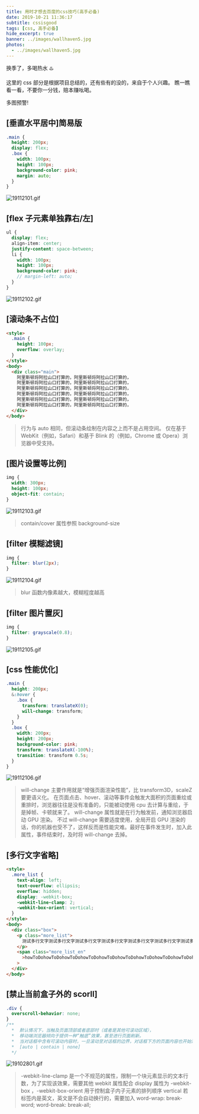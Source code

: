 ```yaml
---
title: 用时才想去百度的css技巧(高手必备)
date: 2019-10-21 11:36:17
subtitle: cssisgood
tags: [css, 高手必备]
hide_excerpt: true
banner: ../images/wallhaven5.jpg
photos:
  - ../images/wallhaven5.jpg
---
```


换季了，多喝热水 ♨️

<!-- more -->

这里的 css 部分是根据项目总结的，还有些有的没的，来自于个人兴趣。
瞧一瞧看一看，不要你一分钱，赔本赚吆喝。

多图预警!

## [垂直水平居中]简易版

```scss
.main {
  height: 200px;
  display: flex;
  .box {
    width: 100px;
    height: 100px;
    background-color: pink;
    margin: auto;
  }
}
```

![19112101.gif](https://i.loli.net/2019/10/21/DFGkYZjnUI9gzbH.gif)

## [flex 子元素单独靠右/左]

```scss
ul {
  display: flex;
  align-item: center;
  justify-content: space-between;
  li {
    width: 100px;
    height: 100px;
    background-color: pink;
    // margin-left: auto;
  }
}
```

![19112102.gif](https://i.loli.net/2019/10/21/KZEmDfbs3zIx6lX.gif)

## [滚动条不占位]

```html
<style>
  .main {
    height: 100px;
    overflow: overlay;
  }
</style>
<body>
  <div class="main">
    阿里斯顿将阿拉山口打算的，阿里斯顿将阿拉山口打算的，
    阿里斯顿将阿拉山口打算的，阿里斯顿将阿拉山口打算的，
    阿里斯顿将阿拉山口打算的，阿里斯顿将阿拉山口打算的，
    阿里斯顿将阿拉山口打算的，阿里斯顿将阿拉山口打算的，
    阿里斯顿将阿拉山口打算的，阿里斯顿将阿拉山口打算的，
    阿里斯顿将阿拉山口打算的，阿里斯顿将阿拉山口打算的，
  </div>
</body>
```

> 行为与 auto 相同，但滚动条绘制在内容之上而不是占用空间。 仅在基于 WebKit（例如，Safari）和基于 Blink 的（例如，Chrome 或 Opera）浏览器中受支持。

## [图片设置等比例]

```scss
img {
  width: 300px;
  height: 100px;
  object-fit: contain;
}
```

![19112103.gif](https://i.loli.net/2019/10/21/k5KDsSOReahWqLd.gif)

> contain/cover 属性参照 background-size

## [filter 模糊滤镜]

```scss
img {
  filter: blur(2px);
}
```

![19112104.gif](https://i.loli.net/2019/10/21/mI9ptxfe8RVP74a.gif)

> blur 函数内像素越大，模糊程度越高

## [filter 图片置灰]

```scss
img {
  filter: grayscale(0.8);
}
```

![19112105.gif](https://i.loli.net/2019/10/21/2vtndUoANSj9Wpy.gif)

## [css 性能优化]

```scss
.main {
  height: 200px;
  &:hover {
    .box {
      transform: translateX(0);
      will-change: transform;
    }
  }
  .box {
    width: 200px;
    height: 200px;
    background-color: pink;
    transform: translateX(-100%);
    transition: transform 0.5s;
  }
}
```

![19112106.gif](https://i.loli.net/2019/10/21/jZL9AQhCf8xpO7E.gif)

> will-change 主要作用就是“增强页面渲染性能”，比 transform3D，scaleZ 要更语义化。
> 在页面点击、hover、滚动等事件会触发大面积的页面重绘或重排时，浏览器往往是没有准备的，只能被动使用 cpu 去计算与重绘，于是掉帧、卡顿就来了。
> will-change 属性就是在行为触发前，通知浏览器启动 GPU 渲染。
> 不过 will-change 需要适度使用，全局开启 GPU 渲染的话，你的机器也受不了，这样反而是性能灾难。最好在事件发生时，加入此属性，事件结束时，及时将 will-change 去掉。

## [多行文字省略]

```html
<style>
  .more_list {
    text-align: left;
    text-overflow: ellipsis;
    overflow: hidden;
    display: -webkit-box;
    -webkit-line-clamp: 2;
    -webkit-box-orient: vertical;
  }
</style>
<body>
  <div class="box">
    <p class="more_list">
      测试多行文字测试多行文字测试多行文字测试多行文字测试多行文字测试多行文字测试多行文字测试多行文字测试多行文字测试多行文字
    </p>
    <span class="more_list_en"
      >howToDohowToDohowToDohowToDohowToDohowToDohowToDohowToDohowToDohowToDohowToDohowToDo</span
    >
  </div>
</body>
```

## [禁止当前盒子外的 scorll]

```css
.div {
  overscroll-behavior: none;
}
/**
  *  默认情况下，当触及页面顶部或者底部时（或者是其他可滚动区域），
  *  移动端浏览器倾向于提供一种“触底”效果，甚至进行页面刷新。
  *  当对话框中含有可滚动内容时，一旦滚动至对话框的边界，对话框下方的页面内容也开始滚动了——这被称为“滚动链”。
  *  [auto | contain | none]
  */
```

![19102801.gif](https://i.loli.net/2019/10/28/XE1Hq5i79FZeBhl.gif)

> -webkit-line-clamp 是一个不规范的属性，限制一个块元素显示的文本行数，为了实现该效果，需要其他 webkit 属性配合
> display 属性为 -webkit-box ，-webkit-box-orient 用于控制盒子内子元素的排列顺序 vertical
> 若标签内是英文，英文是不会自动换行的，需要加入 word-wrap: break-word; word-break: break-all;
